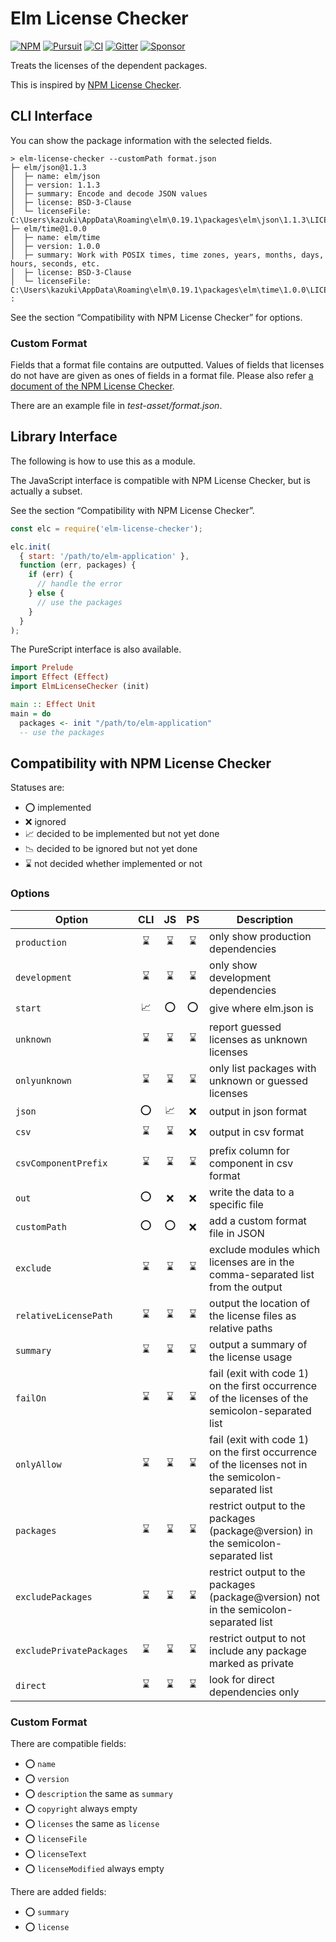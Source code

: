 # Elm License Checker

[![NPM][npm-badge]][npm] [![Pursuit][pursuit-badge]][pursuit] [![CI][ci-badge]][ci] [![Gitter][chat-badge]][chat] [![Sponsor][sponsor-badge]][sponsor]

[npm]: https://www.npmjs.com/package/elm-license-checker
[npm-badge]: https://img.shields.io/npm/v/elm-license-checker
[pursuit]: https://pursuit.purescript.org/packages/purescript-elm-license-checker/
[pursuit-badge]: https://img.shields.io/badge/pursuit-v2.5.0-%231d222d
[ci]: https://github.com/kakkun61/elm-license-checker/actions?query=workflow%3Atest
[ci-badge]: https://github.com/kakkun61/elm-license-checker/workflows/test/badge.svg
[chat]: https://gitter.im/elm-license-checker/community
[chat-badge]: https://badges.gitter.im/elm-license-checker/community.svg
[sponsor]: https://github.com/sponsors/kakkun61
[sponsor-badge]: https://img.shields.io/badge/Sponsor-%E2%9D%A4-red?logo=GitHub

Treats the licenses of the dependent packages.

This is inspired by [NPM License Checker](https://github.com/davglass/license-checker).

## CLI Interface

You can show the package information with the selected fields.

```
> elm-license-checker --customPath format.json
├─ elm/json@1.1.3
│  ├─ name: elm/json
│  ├─ version: 1.1.3
│  ├─ summary: Encode and decode JSON values
│  ├─ license: BSD-3-Clause
│  └─ licenseFile: C:\Users\kazuki\AppData\Roaming\elm\0.19.1\packages\elm\json\1.1.3\LICENSE
├─ elm/time@1.0.0
│  ├─ name: elm/time
│  ├─ version: 1.0.0
│  ├─ summary: Work with POSIX times, time zones, years, months, days, hours, seconds, etc.
│  ├─ license: BSD-3-Clause
│  └─ licenseFile: C:\Users\kazuki\AppData\Roaming\elm\0.19.1\packages\elm\time\1.0.0\LICENSE
:
```

See the section “Compatibility with NPM License Checker” for options.

### Custom Format

Fields that a format file contains are outputted. Values of fields that licenses do not have are given as ones of fields in a format file. Please also refer [a document of the NPM License Checker](https://github.com/davglass/license-checker#custom-format).

There are an example file in _test-asset/format.json_.

## Library Interface

The following is how to use this as a module.

The JavaScript interface is compatible with NPM License Checker, but is actually a subset.

See the section “Compatibility with NPM License Checker”.

```javascript
const elc = require('elm-license-checker');

elc.init(
  { start: '/path/to/elm-application' },
  function (err, packages) {
    if (err) {
      // handle the error
    } else {
      // use the packages
    }
  }
);
```

The PureScript interface is also available.

```purescript
import Prelude
import Effect (Effect)
import ElmLicenseChecker (init)

main :: Effect Unit
main = do
  packages <- init "/path/to/elm-application"
  -- use the packages
```

## Compatibility with NPM License Checker

Statuses are:

- ⭕ implemented
- ❌ ignored
- 📈 decided to be implemented but not yet done
- 📉 decided to be ignored but not yet done
- ⌛ not decided whether implemented or not

### Options

| Option                   | CLI | JS | PS | Description                                                                                         | 
|--------------------------|:---:|:--:|:--:|-----------------------------------------------------------------------------------------------------| 
| `production`             | ⌛   | ⌛  | ⌛  | only show production dependencies                                                                   | 
| `development`            | ⌛   | ⌛  | ⌛  | only show development dependencies                                                                  | 
| `start`                  | 📈  | ⭕  | ⭕  | give where elm.json is                                                                              | 
| `unknown`                | ⌛   | ⌛  | ⌛  | report guessed licenses as unknown licenses                                                         | 
| `onlyunknown`            | ⌛   | ⌛  | ⌛  | only list packages with unknown or guessed licenses                                                 | 
| `json`                   | ⭕   | 📈  | ❌  | output in json format                                                                               | 
| `csv`                    | ⌛   | ⌛  | ❌  | output in csv format                                                                                | 
| `csvComponentPrefix`     | ⌛   | ⌛  | ⌛  | prefix column for component in csv format                                                           | 
| `out`                    | ⭕   | ❌  | ❌  | write the data to a specific file                                                                   | 
| `customPath`             | ⭕   | ⭕  | ❌  | add a custom format file in JSON                                                                    | 
| `exclude`                | ⌛   | ⌛  | ⌛  | exclude modules which licenses are in the comma-separated list from the output                      | 
| `relativeLicensePath`    | ⌛   | ⌛  | ⌛  | output the location of the license files as relative paths                                          | 
| `summary`                | ⌛   | ⌛  | ⌛  | output a summary of the license usage                                                               | 
| `failOn`                 | ⌛   | ⌛  | ⌛  | fail (exit with code 1) on the first occurrence of the licenses of the semicolon-separated list     | 
| `onlyAllow`              | ⌛   | ⌛  | ⌛  | fail (exit with code 1) on the first occurrence of the licenses not in the semicolon-separated list | 
| `packages`               | ⌛   | ⌛  | ⌛  | restrict output to the packages (package@version) in the semicolon-separated list                   | 
| `excludePackages`        | ⌛   | ⌛  | ⌛  | restrict output to the packages (package@version) not in the semicolon-separated list               | 
| `excludePrivatePackages` | ⌛   | ⌛  | ⌛  | restrict output to not include any package marked as private                                        | 
| `direct`                 | ⌛   | ⌛  | ⌛  | look for direct dependencies only                                                                   | 


### Custom Format

There are compatible fields:

- ⭕ `name`
- ⭕ `version`
- ⭕ `description` the same as `summary`
- ⭕ `copyright` always empty
- ⭕ `licenses` the same as `license`
- ⭕ `licenseFile`
- ⭕ `licenseText`
- ⭕ `licenseModified` always empty

There are added fields:

- ⭕ `summary`
- ⭕ `license`
